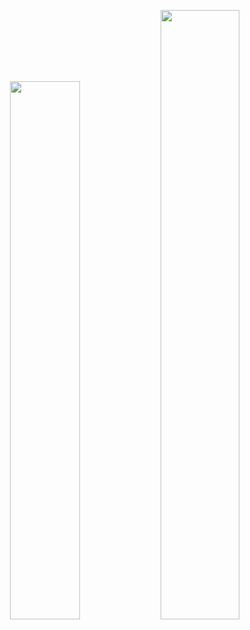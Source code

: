 <p align="center">
<!-- <img width="47%" src="https://github-readme-stats.vercel.app/api?username=xiuqhou&show_icons=true&theme=tokyonight&border_radius=15&count_private=true"> -->
<img width="47%" src="https://github-readme-stats-ruby-phi-57.vercel.app/api?username=xiuqhou&show_icons=true&theme=tokyonight&border_radius=15&count_private=true">
<img width="50%" src="https://streak-stats.demolab.com?user=xiuqhou&theme=blueberry-duo&border_radius=15&background=1A1B27">
</p>
<!-- <p align="center">
<img width="100%" src="https://github-readme-activity-graph.vercel.app/graph?username=xiuqhou&theme=tokyo-night&radius=15">
</p> -->
